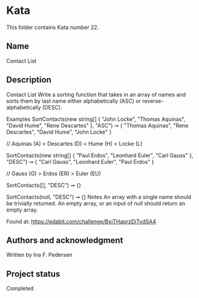 # Kata 
This folder contains Kata number 22.
## Name
Contact List

## Description
Contact List
Write a sorting function that takes in an array of names and sorts them by last name either alphabetically (ASC) or reverse-alphabetically (DESC).

Examples
SortContacts(new string[] {
  "John Locke",
  "Thomas Aquinas",
  "David Hume",
  "Rene Descartes"
}, "ASC") ➞ {
  "Thomas Aquinas",
  "Rene Descartes",
  "David Hume",
  "John Locke"
}

// Aquinas (A) < Descartes (D) < Hume (H) < Locke (L)

SortContacts(new string[] {
  "Paul Erdos",
  "Leonhard Euler",
  "Carl Gauss"
}, "DESC") ➞ {
  "Carl Gauss",
  "Leonhard Euler",
  "Paul Erdos"
}

// Gauss (G) > Erdos (ER) > Euler (EU)

SortContacts([], "DESC") ➞ {}

SortContacts(null, "DESC") ➞ {}
Notes
An array with a single name should be trivially returned.
An empty array, or an input of null should return an empty array.


Found at: https://edabit.com/challenge/BxiTHaprzDiTvdSA4

## Authors and acknowledgment
Written by Ina F. Pedersen

## Project status
Completed